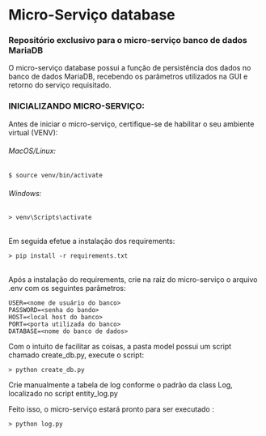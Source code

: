 # Micro-Serviço database
### Repositório exclusivo para o micro-serviço banco de dados MariaDB

O micro-serviço database possui a função de persistência dos dados no banco de dados MariaDB,
recebendo os parâmetros utilizados na GUI e retorno do serviço requisitado. 

### INICIALIZANDO MICRO-SERVIÇO:

Antes de iniciar o micro-serviço, certifique-se de habilitar o seu ambiente virtual (VENV):
###### MacOS/Linux:
```
$ source venv/bin/activate
```
###### Windows:
```
> venv\Scripts\activate
```

</br>Em seguida efetue a instalação dos requirements:
```
> pip install -r requirements.txt
```

</br>Após a instalação do requirements, crie na raiz do micro-serviço o arquivo .env com os seguintes parâmetros:
```
USER=<nome de usuário do banco>
PASSWORD=<senha do bando>
HOST=<local host do banco>
PORT=<porta utilizada do banco>
DATABASE=<nome do banco de dados>
```
Com o intuito de facilitar as coisas, a pasta model possui um script chamado create_db.py, execute o script:
```
> python create_db.py
```
Crie manualmente a tabela de log conforme o padrão da class Log, localizado no script entity_log.py

Feito isso, o micro-serviço estará pronto para ser executado :
```
> python log.py
```
